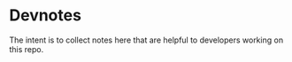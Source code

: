 Devnotes
========

The intent is to collect notes here that are helpful to developers working on this repo.

